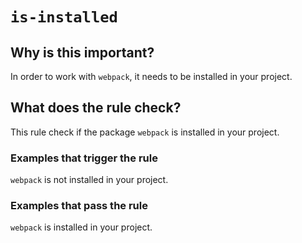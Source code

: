 # `is-installed`

## Why is this important?

In order to work with `webpack`, it needs to be installed in your project.

## What does the rule check?

This rule check if the package `webpack` is installed in your project.

### Examples that **trigger** the rule

`webpack` is not installed in your project.

### Examples that **pass** the rule

`webpack` is installed in your project.